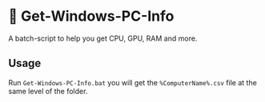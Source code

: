 # 📜 Get-Windows-PC-Info
A batch-script to help you get CPU, GPU, RAM and more.

## Usage
Run `Get-Windows-PC-Info.bat` you will get the `%ComputerName%.csv` file at the same level of the folder.
